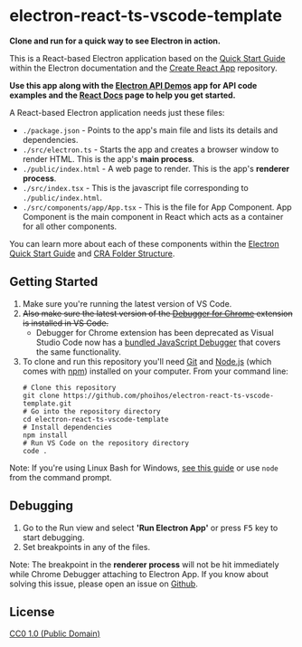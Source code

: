 # electron-react-ts-vscode-template

**Clone and run for a quick way to see Electron in action.**

This is a React-based Electron application based on the [Quick Start Guide](http://electron.atom.io/docs/tutorial/quick-start) within the Electron documentation and the [Create React App](https://github.com/facebook/create-react-app) repository.

**Use this app along with the [Electron API Demos](http://electron.atom.io/#get-started) app for API code examples and the [React Docs](https://reactjs.org/docs/getting-started.html) page to help you get started.**

A React-based Electron application needs just these files:

- `./package.json` - Points to the app's main file and lists its details and dependencies.
- `./src/electron.ts` - Starts the app and creates a browser window to render HTML. This is the app's **main process**.
- `./public/index.html` - A web page to render. This is the app's **renderer process**.
- `./src/index.tsx` - This is the javascript file corresponding to `./public/index.html`.
- `./src/components/app/App.tsx` - This is the file for App Component. App Component is the main component in React which acts as a container for all other components.

You can learn more about each of these components within the [Electron Quick Start Guide](http://electron.atom.io/docs/tutorial/quick-start) and [CRA Folder Structure](https://create-react-app.dev/docs/folder-structure).

## Getting Started

1. Make sure you're running the latest version of VS Code.
2. ~~Also make sure the latest version of the [Debugger for Chrome](https://marketplace.visualstudio.com/items?itemName=msjsdiag.debugger-for-chrome) extension is installed in VS Code.~~
   - Debugger for Chrome extension has been deprecated as Visual Studio Code now has a [bundled JavaScript Debugger](https://github.com/microsoft/vscode-js-debug) that covers the same functionality.
3. To clone and run this repository you'll need [Git](https://git-scm.com) and [Node.js](https://nodejs.org/en/download/) (which comes with [npm](http://npmjs.com)) installed on your computer. From your command line:
    >
    ```shell
    # Clone this repository
    git clone https://github.com/phoihos/electron-react-ts-vscode-template.git
    # Go into the repository directory
    cd electron-react-ts-vscode-template
    # Install dependencies
    npm install
    # Run VS Code on the repository directory
    code .
    ```

Note: If you're using Linux Bash for Windows, [see this guide](https://www.howtogeek.com/261575/how-to-run-graphical-linux-desktop-applications-from-windows-10s-bash-shell/) or use `node` from the command prompt.

## Debugging

1. Go to the Run view and select **'Run Electron App'** or press <kbd>F5</kbd> key to start debugging.
2. Set breakpoints in any of the files.

Note: The breakpoint in the **renderer process** will not be hit immediately while Chrome Debugger attaching to Electron App. If you know about solving this issue, please open an issue on [Github](https://github.com/phoihos/electron-react-ts-vscode-template/issues).

## License

[CC0 1.0 (Public Domain)](LICENSE.md)
